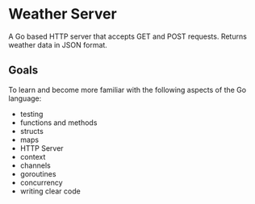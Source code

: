 # Weather Server

A Go based HTTP server that accepts GET and POST requests.  Returns weather data in JSON format.


## Goals
To learn and become more familiar with the following aspects of the Go language:
* testing
* functions and methods
* structs
* maps
* HTTP Server
* context
* channels
* goroutines
* concurrency
* writing clear code


